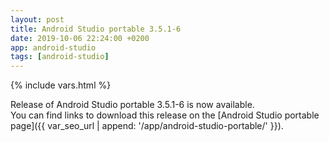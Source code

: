 ```yaml
---
layout: post
title: Android Studio portable 3.5.1-6
date: 2019-10-06 22:24:00 +0200
app: android-studio
tags: [android-studio]
---
```

{% include vars.html %}

Release of Android Studio portable 3.5.1-6 is now available.<br />
You can find links to download this release on the [Android Studio portable page]({{ var_seo_url | append: '/app/android-studio-portable/' }}).